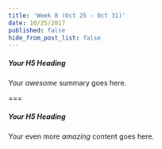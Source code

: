 ```yaml
---
title: 'Week 8 (Oct 25 - Oct 31)'
date: 10/25/2017
published: false
hide_from_post_list: false
---
```


##### Your H5 Heading
Your _awesome_ summary goes here.

===

##### Your H5 Heading
Your even more *amazing* content goes here.
